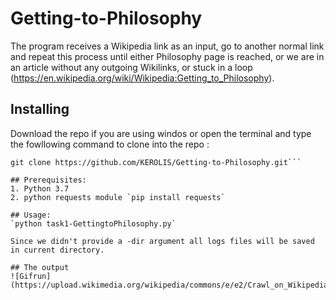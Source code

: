 # Getting-to-Philosophy
The program receives a Wikipedia link as an input, go to another normal link and repeat this process until either Philosophy page is reached, or we are in an article without any outgoing Wikilinks, or stuck in a loop (https://en.wikipedia.org/wiki/Wikipedia:Getting_to_Philosophy).
## Installing

Download the repo if you are using windos or open the terminal and type the fowllowing command to clone into the repo :

```
git clone https://github.com/KEROLIS/Getting-to-Philosophy.git```

## Prerequisites:
1. Python 3.7
2. python requests module `pip install requests`

## Usage:
`python task1-GettingtoPhilosophy.py`

Since we didn't provide a -dir argument all logs files will be saved in current directory.

## The output 
![Gifrun](https://upload.wikimedia.org/wikipedia/commons/e/e2/Crawl_on_Wikipedia_from_random_article_to_Philosophy..gif)
